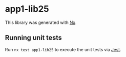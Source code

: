 # app1-lib25

This library was generated with [Nx](https://nx.dev).

## Running unit tests

Run `nx test app1-lib25` to execute the unit tests via [Jest](https://jestjs.io).
